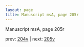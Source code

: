 ```yaml
---
layout: page
title: Manuscript msA, page 205r
---
```


Manuscript msA, page 205r

prev:  [204v](../204v) | next:  [205v](../205v)